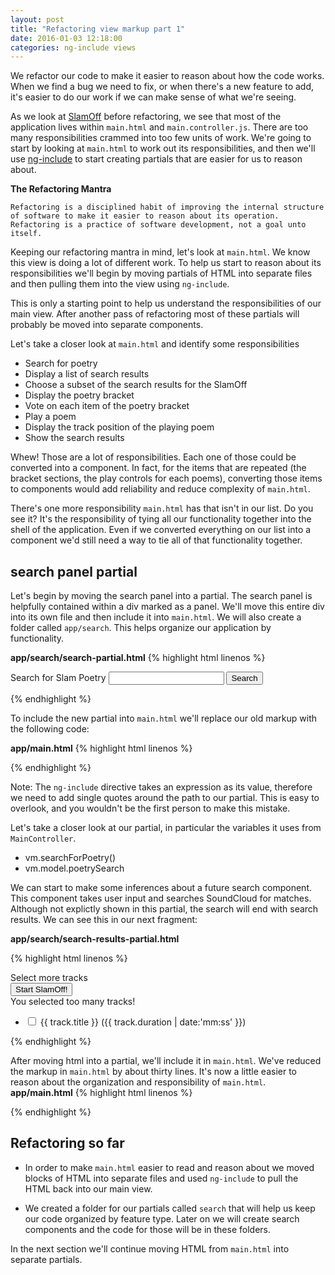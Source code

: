 ```yaml
---
layout: post
title: "Refactoring view markup part 1"
date: 2016-01-03 12:18:00
categories: ng-include views
---
```

We refactor our code to make it easier to reason about how the code works. When we find a bug we need to fix, or when there's a new feature to add, it's easier to do our work if we can make sense of what we're seeing.

As we look at [SlamOff](https://github.com/corinna000/refactoring-angular/tree/before_refactoring) before refactoring, we see that most of the application lives within `main.html` and `main.controller.js`. There are too many responsibilities crammed into too few units of work. We're going to start by looking at `main.html` to work out its responsibilities, and then we'll use [ng-include](https://docs.angularjs.org/api/ng/directive/ngInclude) to start creating partials that are easier for us to reason about.

**The Refactoring Mantra**

    Refactoring is a disciplined habit of improving the internal structure of software to make it easier to reason about its operation. Refactoring is a practice of software development, not a goal unto itself.

Keeping our refactoring mantra in mind, let's look at `main.html`. We know this view is doing a lot of different work. To help us start to reason about its responsibilities we'll begin by moving partials of HTML into separate files and then pulling them into the view using `ng-include`.

This is only a starting point to help us understand the responsibilities of our main view. After another pass of refactoring most of these partials will probably be moved into separate components. 

Let's take a closer look at `main.html` and identify some responsibilities

* Search for poetry
* Display a list of search results
* Choose a subset of the search results for the SlamOff
* Display the poetry bracket
* Vote on each item of the poetry bracket
* Play a poem
* Display the track position of the playing poem
* Show the search results

Whew! Those are a lot of responsibilities. Each one of those could be converted into a component. In fact, for the items that are repeated (the bracket sections, the play controls for each poems), converting those items to components would add reliability and reduce complexity of `main.html`. 

There's one more responsibility `main.html` has that isn't in our list. Do you see it? It's the responsibility of tying all our functionality together into the shell of the application. Even if we converted everything on our list into a component we'd still need a way to tie all of that functionality together. 

## search panel partial

Let's begin by moving the search panel into a partial. The search panel is helpfully contained within a div marked as a panel. We'll move this entire div into its own file and then include it into `main.html`. We will also create a folder called `app/search`. This helps organize our application by functionality.

**app/search/search-partial.html**
{% highlight html linenos %}
<div class="panel panel-default">
  <div class="panel-body">
    <form class="form-inline" ng-submit="vm.searchForPoetry()">
      <div class="form-group">
        <label for="poetrySearch">Search for Slam Poetry</label>
        <input class="form-control" id="poetrySearch" name="poetrySearch" ng-model="vm.model.poetrySearch">
        <button class="btn btn-primary" type="submit">Search</button>
      </div>
    </form>
  </div>
</div>
{% endhighlight %}

To include the new partial into `main.html` we'll replace our old markup with the following code:

**app/main.html**
{% highlight html linenos %}
  <div ng-include="'app/search/search-partial.html'"></div>
{% endhighlight %}

Note: The `ng-include` directive takes an expression as its value, therefore we need to add single quotes around the path to our partial. This is easy to overlook, and you wouldn't be the first person to make this mistake.

Let's take a closer look at our partial, in particular the variables it uses from `MainController`.

* vm.searchForPoetry()
* vm.model.poetrySearch
 
We can start to make some inferences about a future search component. This component takes user input and searches SoundCloud for matches. Although not explictly shown in this partial, the search will end with search results. We can see this in our next fragment: 

**app/search/search-results-partial.html**

{% highlight html linenos %}
<div id="search-results">
  <div ng-show="!vm.selectedTracks.length"></div>
  <div ng-show="vm.selectedTracks.length > 0 && vm.selectedTracks.length < 8">Select <span
    ng-bind="8 - vm.selectedTracks.length"></span> more tracks</span></div>
  <div ng-show="vm.selectedTracks.length == 8">
    <button class="btn btn-primary" ng-click="vm.startSlamOff()">Start SlamOff!</button>
  </div>
  <div ng-show="vm.selectedTracks.length > 8">You selected too many tracks!</span></div>
  <form name="checkedItems">
    <ul>
      <li ng-repeat="track in vm.searchResults track by $index">
        <label>
          <input type="checkbox" value="{{ $index }}" name="track_{{$index}}" ng-model="track.selected">
          {{ track.title }} ({{ track.duration | date:'mm:ss' }})
        </label>
      </li>
    </ul>
  </form>
</div>
{% endhighlight %}

After moving html into a partial, we'll include it in `main.html`. We've reduced the markup in `main.html` by about thirty lines. It's now a little easier to reason about the organization and responsibility of `main.html`. 
**app/main.html**
{% highlight html linenos %}
<div ng-include="'app/search/search-results-partial.html'"></div>
{% endhighlight %}

## Refactoring so far

* In order to make `main.html` easier to read and reason about we moved blocks of HTML into separate files and used `ng-include` to pull the HTML back into our main view. 

* We created a folder for our partials called `search` that will help us keep our code organized by feature type. Later on we will create search components and the code for those will be in these folders.

In the next section we'll continue moving HTML from `main.html` into separate partials. 

